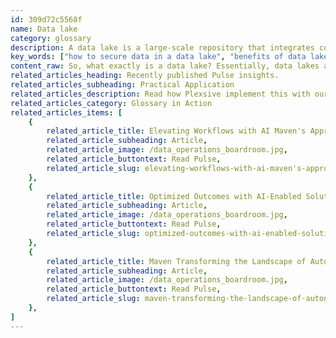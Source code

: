 ```yaml
---
id: 309d72c5568f
name: Data lake
category: glossary
description: A data lake is a large-scale repository that integrates considerable volumes of raw, heterogeneous data from diverse sources, offering organizations the ability to store, manage, and analyze information effectively to drive strategic decision-making.
key_words: ["how to secure data in a data lake", "benefits of data lakes for AI and machine learning", "data lake versus data warehouse for enterprise", "best practices for data lake governance", "integrating IoT data into a data lake", "scaling a data lake to petabyte-size", "leveraging data lakes for competitive advantage", "data lake management challenges and solutions", "role of data lakes in digital transformation", "optimizing data accessibility with a data lake."]
content_raw: So, what exactly is a data lake? Essentially, data lakes are vast reservoirs of information culled from multiple, often heterogeneous, sources spanning an entire entity. Data from myriad sources such as Internet of Things (IoT) sensors, website traffic, social media activity, or enterprise sales can contribute to the formation of a data lake. These massive stores can sometimes accumulate data volumes measuring up to petabytes. A defining feature of a data lake is its capability to store data in a more unadulterated form compared to a data mart, which assists in accumulating data from diverse sources and structures. Organizations need to give priority to expertly instituting and managing their data lakes, taking into consideration challenges like governance of the data lake, as well as privacy and security concerns. So, how does a business stand to benefit from a data lake? The prominence of data lakes in enterprise data strategies is becoming increasingly visible, regardless of the data's origin or format. Advantages offered by data lakes include 1. Handling immense volumes and varieties of data effectively, satisfying growing user expectations and facilitating quick alignment with the swift pace of global economies. 2. Eliminating the obstacles hindering the accessibility of all enterprise data, thereby empowering businesses to consolidate all their isolated data. 3. Enabling the simultaneous analysis of all data, without any obstructions. 4. Right at your fingertips is a singular, comprehensive outlook of all organizational data, paired with the versatility to access data in myriad ways. Indeed, with the right implementation, data lakes offer businesses the opportunity to unlock productivity, streamline decision-making processes, and enjoy a competitive edge in the modern world. Implanted by Maven Technologies' seasoned professionals, this elite technology solution could revolutionize the way your business operates and grows.
related_articles_heading: Recently published Pulse insights.
related_articles_subheading: Practical Application
related_articles_description: Read how Plexsive implement this with our clients.
related_articles_category: Glossary in Action
related_articles_items: [
	{
		related_article_title: Elevating Workflows with AI Maven's Approach,
		related_article_subheading: Article,
		related_article_image: /data_operations_boardroom.jpg,
		related_article_buttontext: Read Pulse,
		related_article_slug: elevating-workflows-with-ai-maven's-approach
	},
	{
		related_article_title: Optimized Outcomes with AI-Enabled Solutions,
		related_article_subheading: Article,
		related_article_image: /data_operations_boardroom.jpg,
		related_article_buttontext: Read Pulse,
		related_article_slug: optimized-outcomes-with-ai-enabled-solutions
	},
	{
		related_article_title: Maven Transforming the Landscape of Autonomous Vehicles,
		related_article_subheading: Article,
		related_article_image: /data_operations_boardroom.jpg,
		related_article_buttontext: Read Pulse,
		related_article_slug: maven-transforming-the-landscape-of-autonomous-vehicles
	},
]
---
```

